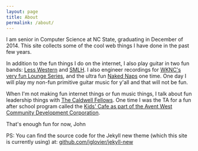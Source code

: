 ```yaml
---
layout: page
title: About
permalink: /about/
---
```


I am senior in Computer Science at NC State, graduating in December of 2014.  This site collects some of the cool web things I have done in the past few years.

In addition to the fun things I do on the internet, I also play guitar in two fun bands: [Less Western](http://lesswestern.bandcamp.com/) and [SMLH](http://smlh.bandcamp.com/).  I also engineer recordings for [WKNC's very fun Lounge Series](https://www.youtube.com/channel/UCO38eRQjqOBURmdsUp4dFwg), and the ultra fun [Naked Naps](http://nakednaps.bandcamp.com/) one time.  One day I will play my non-fun primitive guitar music for y'all and that will not be fun.

When I'm not making fun internet things or fun music things, I talk about fun leadership things with [The Caldwell Fellows](http://caldwellfellows.ncsu.edu/).  One time I was the TA for a fun after school program called the [Kids' Cafe as part of the Avent West Community Development Corporation](http://www.aventwest.com/).

That's enough fun for now,
John

PS: You can find the source code for the Jekyll new theme (which this site is currently using) at: [github.com/jglovier/jekyll-new](https://github.com/jglovier/jekyll-new)
